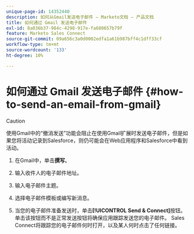 ```yaml
---
unique-page-id: 14352440
description: 如何从Gmail发送电子邮件 — Marketo文档 — 产品文档
title: 如何通过 Gmail 发送电子邮件
exl-id: 8a036b37-984c-4298-917e-fa680657b79f
feature: Marketo Sales Connect
source-git-commit: 09a656c3a0d0002edfa1a61b987bff4c1dff33cf
workflow-type: tm+mt
source-wordcount: '133'
ht-degree: 10%

---
```


# 如何通过 Gmail 发送电子邮件 {#how-to-send-an-email-from-gmail}

>[!CAUTION]
>
>使用Gmail中的“撤消发送”功能会阻止在使用Gmail扩展时发送电子邮件，但是如果您将活动记录到Salesforce，则仍可能会在Web应用程序和Salesforce中看到活动。

1. 在Gmail中，单击&#x200B;**撰写**。

1. 输入收件人的电子邮件地址。

1. 输入电子邮件主题。

1. 选择电子邮件模板或编写新消息。

1. 当您的电子邮件准备发送时，单击&#x200B;**[!UICONTROL Send & Connect]**&#x200B;按钮。 单击该按钮而不是正常发送按钮将确保应用跟踪发送您的电子邮件。 Sales Connect将跟踪您的电子邮件何时打开，以及某人何时点击了任何链接。
